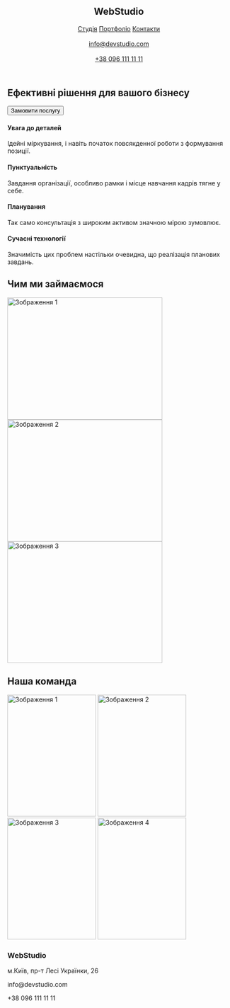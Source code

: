
<!DOCTYPE html>
<html lang="en">
<head>
    <meta charset="UTF-8">
    <meta name="viewport" content="width=device-width, initial-scale=1.0">
    <title>Document</title>
</head>
<body>
    <header>
        <h2>WebStudio</h2>
        <nav>
            <a href="">Студія</a>
            <a href="">Портфоліо</a>
            <a href="">Контакти</a>
        </nav>
        <br>
        <a href="mailto:info@devstudio.com">info@devstudio.com</a>
        <br>
        <br>
        <a href="tel:+380961111111">+38 096 111 11 11</a>
    </header>
    <main>
        <section>
            <h1>Ефективні рішення для вашого бізнесу</h1>
            <button type="button">Замовити послугу</button>
        </section>
        <section>
            <h4>Увага до деталей</h4>
            <p>Ідейні міркування, і навіть початок повсякденної роботи з формування позиції.</p>
            <h4>Пунктуальність</h4>
            <p>Завдання організації, особливо рамки і місце навчання кадрів тягне у себе.</p>
            <h4>Планування</h4>
            <p>Так само консультація з широким активом значною мірою зумовлює.</p>
            <h4>Сучасні технології</h4>
            <p>Значимість цих проблем настільки очевидна, що реалізація планових завдань.</p>
        </section>
            <section>
            <h1>Чим ми займаємося</h1>
            <img src="box 1.jpg" alt="Зображення 1" width="350" height="276"> 
            <img src="box 2.jpg" alt="Зображення 2" width="350" height="275"> 
            <img src="box 3.jpg" alt="Зображення 3" width="350" height="275">
            </section>
        <section>
 <h1>Наша команда</h1>
            <img src="team card 1.jpg" alt="Зображення 1" width="200" height="275">
            <img src="team card 2.jpg" alt="Зображення 2" width="200" height="275">
            <img src="team card 3.jpg" alt=" Зображення 3" width="200" height="275">
            <img src="team card 4.jpg" alt="Зображення 4" width="200" height="275">
</section>
</main>
<footer>
<h3>WebStudio</h3>
   <p>м.Київ, пр-т Лесі Українки, 26</p>
   <p>info@devstudio.com</p>
   <p>+38 096 111 11 11</p>
    </footer>
</body>
</html>